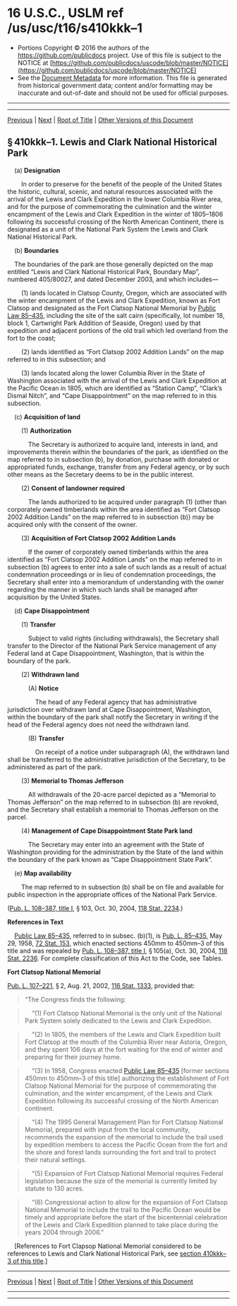 ---
---

# 16 U.S.C., USLM ref /us/usc/t16/s410kkk–1

* Portions Copyright © 2016 the authors of the https://github.com/publicdocs project.
  Use of this file is subject to the NOTICE at [https://github.com/publicdocs/uscode/blob/master/NOTICE](https://github.com/publicdocs/uscode/blob/master/NOTICE)
* See the [Document Metadata](././../../../../..//README.md) for more information.
  This file is generated from historical government data; content and/or formatting may be inaccurate and out-of-date and should not be used for official purposes.

----------
----------

[Previous](./../../../../..//us/usc/t16/ch1/schLIX–II/m__us_usc_t16_s410kkk.md) | [Next](./../../../../..//us/usc/t16/ch1/schLIX–II/m__us_usc_t16_s410kkk–2.md) | [Root of Title](./../../../../../) | [Other Versions of this Document](https://publicdocs.github.io/go/links?ns=uslm&ref=%2Fus%2Fusc%2Ft16%2Fs410kkk%E2%80%931)

## § 410kkk–1. Lewis and Clark National Historical Park

    (a) __Designation__ 

        In order to preserve for the benefit of the people of the United States the historic, cultural, scenic, and natural resources associated with the arrival of the Lewis and Clark Expedition in the lower Columbia River area, and for the purpose of commemorating the culmination and the winter encampment of the Lewis and Clark Expedition in the winter of 1805–1806 following its successful crossing of the North American Continent, there is designated as a unit of the National Park System the Lewis and Clark National Historical Park.

    (b) __Boundaries__ 

    The boundaries of the park are those generally depicted on the map entitled “Lewis and Clark National Historical Park, Boundary Map”, numbered 405/80027, and dated December 2003, and which includes—

        (1) lands located in Clatsop County, Oregon, which are associated with the winter encampment of the Lewis and Clark Expedition, known as Fort Clatsop and designated as the Fort Clatsop National Memorial by [Public Law 85–435][/us/pl/85/435], including the site of the salt cairn (specifically, lot number 18, block 1, Cartwright Park Addition of Seaside, Oregon) used by that expedition and adjacent portions of the old trail which led overland from the fort to the coast;

        (2) lands identified as “Fort Clatsop 2002 Addition Lands” on the map referred to in this subsection; and

        (3) lands located along the lower Columbia River in the State of Washington associated with the arrival of the Lewis and Clark Expedition at the Pacific Ocean in 1805, which are identified as “Station Camp”, “Clark’s Dismal Nitch”, and “Cape Disappointment” on the map referred to in this subsection.

    (c) __Acquisition of land__ 

        (1) __Authorization__ 

            The Secretary is authorized to acquire land, interests in land, and improvements therein within the boundaries of the park, as identified on the map referred to in subsection (b), by donation, purchase with donated or appropriated funds, exchange, transfer from any Federal agency, or by such other means as the Secretary deems to be in the public interest.

        (2) __Consent of landowner required__ 

            The lands authorized to be acquired under paragraph (1) (other than corporately owned timberlands within the area identified as “Fort Clatsop 2002 Addition Lands” on the map referred to in subsection (b)) may be acquired only with the consent of the owner.

        (3) __Acquisition of Fort Clatsop 2002 Addition Lands__ 

            If the owner of corporately owned timberlands within the area identified as “Fort Clatsop 2002 Addition Lands” on the map referred to in subsection (b) agrees to enter into a sale of such lands as a result of actual condemnation proceedings or in lieu of condemnation proceedings, the Secretary shall enter into a memorandum of understanding with the owner regarding the manner in which such lands shall be managed after acquisition by the United States.

    (d) __Cape Disappointment__ 

        (1) __Transfer__ 

            Subject to valid rights (including withdrawals), the Secretary shall transfer to the Director of the National Park Service management of any Federal land at Cape Disappointment, Washington, that is within the boundary of the park.

        (2) __Withdrawn land__ 

            (A) __Notice__ 

                The head of any Federal agency that has administrative jurisdiction over withdrawn land at Cape Disappointment, Washington, within the boundary of the park shall notify the Secretary in writing if the head of the Federal agency does not need the withdrawn land.

            (B) __Transfer__ 

                On receipt of a notice under subparagraph (A), the withdrawn land shall be transferred to the administrative jurisdiction of the Secretary, to be administered as part of the park.

        (3) __Memorial to Thomas Jefferson__ 

            All withdrawals of the 20-acre parcel depicted as a “Memorial to Thomas Jefferson” on the map referred to in subsection (b) are revoked, and the Secretary shall establish a memorial to Thomas Jefferson on the parcel.

        (4) __Management of Cape Disappointment State Park land__ 

            The Secretary may enter into an agreement with the State of Washington providing for the administration by the State of the land within the boundary of the park known as “Cape Disappointment State Park”.

    (e) __Map availability__ 

        The map referred to in subsection (b) shall be on file and available for public inspection in the appropriate offices of the National Park Service.

([Pub. L. 108–387, title I][/us/pl/108/387/tI], § 103, Oct. 30, 2004, [118 Stat. 2234][/us/stat/118/2234].)

 __References in Text__ 

    [Public Law 85–435][/us/pl/85/435], referred to in subsec. (b)(1), is [Pub. L. 85–435][/us/pl/85/435], May 29, 1958, [72 Stat. 153][/us/stat/72/153], which enacted sections 450mm to 450mm–3 of this title and was repealed by [Pub. L. 108–387, title I][/us/pl/108/387/tI], § 105(a), Oct. 30, 2004, [118 Stat. 2236][/us/stat/118/2236]. For complete classification of this Act to the Code, see Tables.

 __Fort Clatsop National Memorial__ 

[Pub. L. 107–221][/us/pl/107/221], § 2, Aug. 21, 2002, [116 Stat. 1333][/us/stat/116/1333], provided that: 

> “The Congress finds the following:

>     “(1) Fort Clatsop National Memorial is the only unit of the National Park System solely dedicated to the Lewis and Clark Expedition.

>     “(2) In 1805, the members of the Lewis and Clark Expedition built Fort Clatsop at the mouth of the Columbia River near Astoria, Oregon, and they spent 106 days at the fort waiting for the end of winter and preparing for their journey home.

>     “(3) In 1958, Congress enacted [Public Law 85–435][/us/pl/85/435] \[former sections 450mm to 450mm–3 of this title\] authorizing the establishment of Fort Clatsop National Memorial for the purpose of commemorating the culmination, and the winter encampment, of the Lewis and Clark Expedition following its successful crossing of the North American continent.

>     “(4) The 1995 General Management Plan for Fort Clatsop National Memorial, prepared with input from the local community, recommends the expansion of the memorial to include the trail used by expedition members to access the Pacific Ocean from the fort and the shore and forest lands surrounding the fort and trail to protect their natural settings.

>     “(5) Expansion of Fort Clatsop National Memorial requires Federal legislation because the size of the memorial is currently limited by statute to 130 acres.

>     “(6) Congressional action to allow for the expansion of Fort Clatsop National Memorial to include the trail to the Pacific Ocean would be timely and appropriate before the start of the bicentennial celebration of the Lewis and Clark Expedition planned to take place during the years 2004 through 2006.”

    \[References to Fort Clapsop National Memorial considered to be references to Lewis and Clark National Historical Park, see [section 410kkk–3 of this title][/us/usc/t16/s410kkk–3].\]

----------

[Previous](./../../../../..//us/usc/t16/ch1/schLIX–II/m__us_usc_t16_s410kkk.md) | [Next](./../../../../..//us/usc/t16/ch1/schLIX–II/m__us_usc_t16_s410kkk–2.md) | [Root of Title](./../../../../../) | [Other Versions of this Document](https://publicdocs.github.io/go/links?ns=uslm&ref=%2Fus%2Fusc%2Ft16%2Fs410kkk%E2%80%931)

----------
----------

[/us/pl/85/435]: https://publicdocs.github.io/go/links?ns=uslm&ref=%2Fus%2Fpl%2F85%2F435
[/us/pl/108/387/tI]: https://publicdocs.github.io/go/links?ns=uslm&ref=%2Fus%2Fpl%2F108%2F387%2FtI
[/us/stat/118/2234]: https://publicdocs.github.io/go/links?ns=uslm&ref=%2Fus%2Fstat%2F118%2F2234
[/us/pl/85/435]: https://publicdocs.github.io/go/links?ns=uslm&ref=%2Fus%2Fpl%2F85%2F435
[/us/pl/85/435]: https://publicdocs.github.io/go/links?ns=uslm&ref=%2Fus%2Fpl%2F85%2F435
[/us/stat/72/153]: https://publicdocs.github.io/go/links?ns=uslm&ref=%2Fus%2Fstat%2F72%2F153
[/us/pl/108/387/tI]: https://publicdocs.github.io/go/links?ns=uslm&ref=%2Fus%2Fpl%2F108%2F387%2FtI
[/us/stat/118/2236]: https://publicdocs.github.io/go/links?ns=uslm&ref=%2Fus%2Fstat%2F118%2F2236
[/us/pl/107/221]: https://publicdocs.github.io/go/links?ns=uslm&ref=%2Fus%2Fpl%2F107%2F221
[/us/stat/116/1333]: https://publicdocs.github.io/go/links?ns=uslm&ref=%2Fus%2Fstat%2F116%2F1333
[/us/pl/85/435]: https://publicdocs.github.io/go/links?ns=uslm&ref=%2Fus%2Fpl%2F85%2F435
[/us/usc/t16/s410kkk–3]: https://publicdocs.github.io/go/links?ns=uslm&ref=%2Fus%2Fusc%2Ft16%2Fs410kkk%E2%80%933


